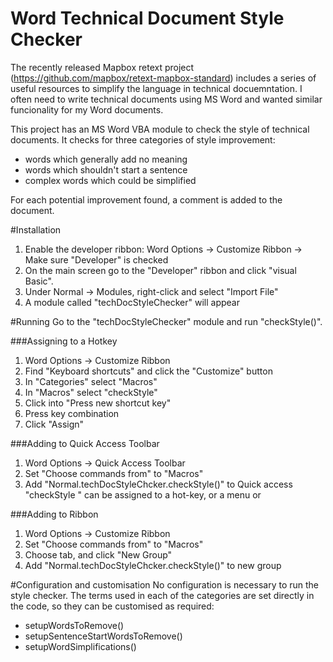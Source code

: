 # Word Technical Document Style Checker
The recently released Mapbox retext project (https://github.com/mapbox/retext-mapbox-standard) includes a series of useful resources to simplify the language in technical docuemntation.  I often need to write technical documents using MS Word and wanted similar funcionality for my Word documents.

This project has an MS Word VBA module to check the style of technical documents.  It checks for three categories of style improvement:
* words which generally add no meaning
* words which shouldn't start a sentence
* complex words which could be simplified

For each potential improvement found, a comment is added to the document.

#Installation
1. Enable the developer ribbon:
     Word Options -> Customize Ribbon -> Make sure "Developer" is checked
2. On the main screen go to the "Developer" ribbon and click "visual Basic".
3. Under Normal -> Modules, right-click and select "Import File"
4. A module called "techDocStyleChecker" will appear

#Running
Go to the "techDocStyleChecker" module and run "checkStyle()".  

###Assigning to a Hotkey
1. Word Options -> Customize Ribbon
2. Find "Keyboard shortcuts" and click the "Customize" button
3. In "Categories" select "Macros"
3. In "Macros" select "checkStyle"
4. Click into "Press new shortcut key"
5. Press key combination
6. Click "Assign"

###Adding to Quick Access Toolbar
1. Word Options -> Quick Access Toolbar
2. Set "Choose commands from" to "Macros"
3. Add "Normal.techDocStyleChcker.checkStyle()" to Quick access
"checkStyle " can be assigned to a hot-key, or a menu or 

###Adding to Ribbon
1. Word Options -> Customize Ribbon
2. Set "Choose commands from" to "Macros"
3. Choose tab, and click "New Group"
3. Add "Normal.techDocStyleChcker.checkStyle()" to new group

#Configuration and customisation
No configuration is necessary to run the style checker.  The terms used in each of the categories are set directly in the code, so they can be customised as required:
  - setupWordsToRemove()
  - setupSentenceStartWordsToRemove()
  - setupWordSimplifications()
